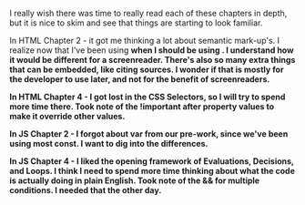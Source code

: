 I really wish there was time to really read each of these chapters in depth, but it is nice to skim and see that things are starting to look familiar.

In HTML Chapter 2 - it got me thinking a lot about semantic mark-up's. I realize now that I've been using <strong> when I should be using <b>. I understand how it would be different for a screenreader. There's also so many extra things that can be embedded, like citing sources. I wonder if that is mostly for the developer to use later, and not for the benefit of screenreaders.

In HTML Chapter 4 - I got lost in the CSS Selectors, so I will try to spend more time there. 
Took note of the !important after property values to make it override other values.

In JS Chapter 2 - I forgot about var from our pre-work, since we've been  using most const. I want to dig into the differences.

In JS Chapter 4 - I liked the opening framework of Evaluations, Decisions, and Loops. I think I need to spend more time thinking about what the code is actually doing in plain English.
Took note of the && for multiple conditions. I needed that the other day.
